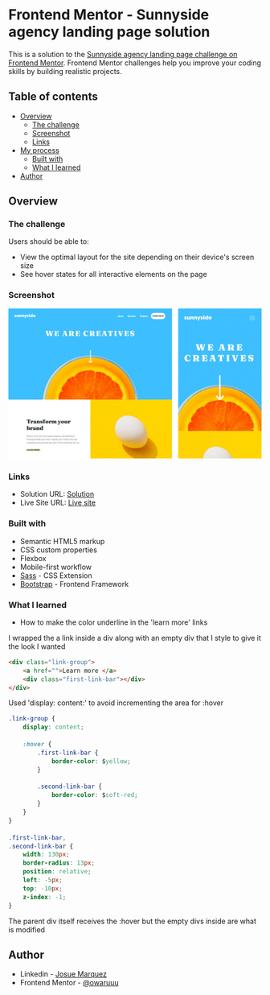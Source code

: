 # Frontend Mentor - Sunnyside agency landing page solution

This is a solution to the [Sunnyside agency landing page challenge on Frontend Mentor](https://www.frontendmentor.io/challenges/sunnyside-agency-landing-page-7yVs3B6ef). Frontend Mentor challenges help you improve your coding skills by building realistic projects.

## Table of contents

-   [Overview](#overview)
    -   [The challenge](#the-challenge)
    -   [Screenshot](#screenshot)
    -   [Links](#links)
-   [My process](#my-process)
    -   [Built with](#built-with)
    -   [What I learned](#what-i-learned)
-   [Author](#author)

## Overview

### The challenge

Users should be able to:

-   View the optimal layout for the site depending on their device's screen size
-   See hover states for all interactive elements on the page

### Screenshot

![](./assets/screenshots/siteref3.jpg)

### Links

-   Solution URL: [Solution](https://www.frontendmentor.io/solutions/responsive-landing-page-bootstrap-sass-NEk2PZ8ng4)
-   Live Site URL: [Live site](owaruuu.github.io/sunnyside-landing-page-frontend-mentor-challenge-4/)

### Built with

-   Semantic HTML5 markup
-   CSS custom properties
-   Flexbox
-   Mobile-first workflow
-   [Sass](https://sass-lang.com) - CSS Extension
-   [Bootstrap](https://getbootstrap.com) - Frontend Framework

### What I learned

- How to make the color underline in the 'learn more' links

I wrapped the a link inside a div along with an empty div that I style to give it the look I wanted
```html
<div class="link-group">
    <a href="">Learn more </a>
    <div class="first-link-bar"></div>
</div>
```

Used 'display: content:' to avoid incrementing the area for :hover
```css
.link-group {
    display: content;

    :hover {
        .first-link-bar {
            border-color: $yellow;
        }
    
        .second-link-bar {
            border-color: $soft-red;
        }
    }
}

.first-link-bar,
.second-link-bar {
    width: 130px;
    border-radius: 13px;
    position: relative;
    left: -5px;
    top: -10px;
    z-index: -1;
}
```
The parent div itself receives the :hover but the empty divs inside are what is modified

## Author

-   Linkedin - [Josue Marquez](https://www.linkedin.com/in/josuemarquez/)
-   Frontend Mentor - [@owaruuu](https://www.frontendmentor.io/profile/owaruuu)
